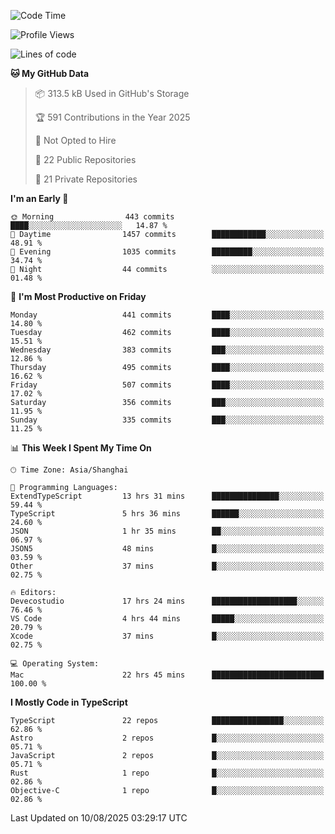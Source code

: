 <!--START_SECTION:waka-->
![Code Time](http://img.shields.io/badge/Code%20Time-3%2C955%20hrs%2010%20mins-blue)

![Profile Views](http://img.shields.io/badge/Profile%20Views-0-blue)

![Lines of code](https://img.shields.io/badge/From%20Hello%20World%20I%27ve%20Written-3.2%20million%20lines%20of%20code-blue)

**🐱 My GitHub Data** 

> 📦 313.5 kB Used in GitHub's Storage 
 > 
> 🏆 591 Contributions in the Year 2025
 > 
> 🚫 Not Opted to Hire
 > 
> 📜 22 Public Repositories 
 > 
> 🔑 21 Private Repositories 
 > 
**I'm an Early 🐤** 

```text
🌞 Morning                443 commits         ████░░░░░░░░░░░░░░░░░░░░░   14.87 % 
🌆 Daytime                1457 commits        ████████████░░░░░░░░░░░░░   48.91 % 
🌃 Evening                1035 commits        █████████░░░░░░░░░░░░░░░░   34.74 % 
🌙 Night                  44 commits          ░░░░░░░░░░░░░░░░░░░░░░░░░   01.48 % 
```
📅 **I'm Most Productive on Friday** 

```text
Monday                   441 commits         ████░░░░░░░░░░░░░░░░░░░░░   14.80 % 
Tuesday                  462 commits         ████░░░░░░░░░░░░░░░░░░░░░   15.51 % 
Wednesday                383 commits         ███░░░░░░░░░░░░░░░░░░░░░░   12.86 % 
Thursday                 495 commits         ████░░░░░░░░░░░░░░░░░░░░░   16.62 % 
Friday                   507 commits         ████░░░░░░░░░░░░░░░░░░░░░   17.02 % 
Saturday                 356 commits         ███░░░░░░░░░░░░░░░░░░░░░░   11.95 % 
Sunday                   335 commits         ███░░░░░░░░░░░░░░░░░░░░░░   11.25 % 
```


📊 **This Week I Spent My Time On** 

```text
🕑︎ Time Zone: Asia/Shanghai

💬 Programming Languages: 
ExtendTypeScript         13 hrs 31 mins      ███████████████░░░░░░░░░░   59.44 % 
TypeScript               5 hrs 36 mins       ██████░░░░░░░░░░░░░░░░░░░   24.60 % 
JSON                     1 hr 35 mins        ██░░░░░░░░░░░░░░░░░░░░░░░   06.97 % 
JSON5                    48 mins             █░░░░░░░░░░░░░░░░░░░░░░░░   03.59 % 
Other                    37 mins             █░░░░░░░░░░░░░░░░░░░░░░░░   02.75 % 

🔥 Editors: 
Devecostudio             17 hrs 24 mins      ███████████████████░░░░░░   76.46 % 
VS Code                  4 hrs 44 mins       █████░░░░░░░░░░░░░░░░░░░░   20.79 % 
Xcode                    37 mins             █░░░░░░░░░░░░░░░░░░░░░░░░   02.75 % 

💻 Operating System: 
Mac                      22 hrs 45 mins      █████████████████████████   100.00 % 
```

**I Mostly Code in TypeScript** 

```text
TypeScript               22 repos            ████████████████░░░░░░░░░   62.86 % 
Astro                    2 repos             █░░░░░░░░░░░░░░░░░░░░░░░░   05.71 % 
JavaScript               2 repos             █░░░░░░░░░░░░░░░░░░░░░░░░   05.71 % 
Rust                     1 repo              █░░░░░░░░░░░░░░░░░░░░░░░░   02.86 % 
Objective-C              1 repo              █░░░░░░░░░░░░░░░░░░░░░░░░   02.86 % 
```




 Last Updated on 10/08/2025 03:29:17 UTC
<!--END_SECTION:waka-->